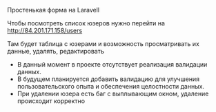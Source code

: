 Простенькая форма на Laravell

Чтобы посмотреть список юзеров нужно перейти на http://84.201.171.158/users

Там будет таблица с юзерами и возможность просматривать их данные, удалять, редактировать

- В данный момент в проекте отсутствует реализация валидации данных. 
- В будущем планируется добавить валидацию для улучшения пользовательского опыта и обеспечения целостности данных.
- При удалении юзера есть баг с выплывающим окном, удаление происходит корректно 
